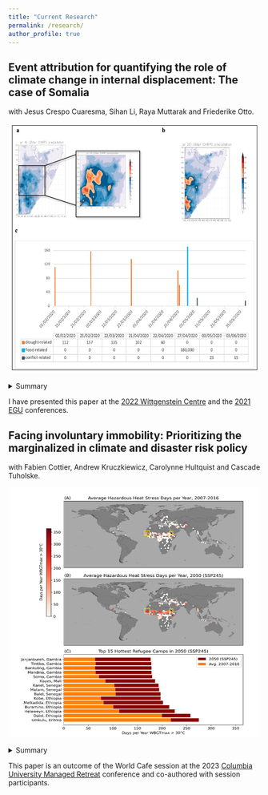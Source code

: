 ```yaml
---
title: "Current Research"
permalink: /research/
author_profile: true
---
```


## Event attribution for quantifying the role of climate change in internal displacement: The case of Somalia
with Jesus Crespo Cuaresma, Sihan Li, Raya Muttarak and Friederike Otto.
<p align="center">
<img src="/images/Paper4.png" alt="Somalia Impact Attribution" width="500" height="500" title="Migration Impact Attribution">
</p>
<details>
<summary>Summary</summary>
The science of event attribution is relatively nascent. While its body of knowledge is growing fast, numerous gaps remain, including on the appropriate statistical methods and the proper consideration of various degrees of vulnerabilities and exposure. We show that attributing climate change to internal displacement requires a focus on the interplay between climate and non-climate drivers of impacts via a feasibility study of the 2020 floods in Somalia. Using detailed internal displacement flow data, we describe the socio-spatial characteristics associated with the flooding event. We show that climate change has a limited role in revealing displacement impacts and magnitude following the extreme event.
</details>

I have presented this paper at the [2022 Wittgenstein Centre](https://www.oeaw.ac.at/vid/events/calendar/conferences/wic-2022-population-and-climate-change) and the [2021 EGU](https://ui.adsabs.harvard.edu/abs/2021EGUGA..2310845T/abstract) conferences.


## Facing involuntary immobility: Prioritizing the marginalized in climate and disaster risk policy

with Fabien Cottier, Andrew Kruczkiewicz, Carolynne Hultquist and Cascade Tuholske.
<p align="center">
<img src="/images/Involuntaryimmobility.png" alt="Involuntary Immobility in Refugee Camps" width="500" height="500" title="Involuntary Immobility in Refugee Camps">
</p>
<details>
<summary>Summary</summary>
Globally, populations are increasingly located in areas at high risk of frequent, extreme weather events. Some exposed populations have the ability to move to safer places; others are unable to get out of harm’s way. The climate risks facing these involuntary immobile populations are not often addressed by local and national authorities, despite increasing recognition by international development agencies and humanitarian actors. Here we discuss when and how climate and extreme weather events lead to involuntary immobility by considering the influence of political, socioeconomic, and environmental factors. Addressing barriers in policy and disaster planning, early warning systems and anticipatory action could be tailored to support involuntarily immobile communities. While policy and planning should be data-informed, lack of appropriate data quality should not limit governments and institutions from taking action. Immobility needs to be aligned with the broader sustainable development objectives which entail climate justice and orderly migration.
</details>

This paper is an outcome of the World Cafe session at the 2023 [Columbia University Managed Retreat](https://adaptation.ei.columbia.edu/sites/default/files/content/agenda%20v6.19.23.pdf#page=4) conference and co-authored with session participants.